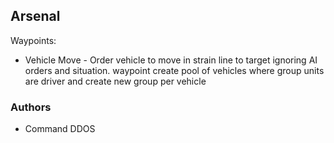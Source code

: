 ## Arsenal

Waypoints:
- Vehicle Move - Order vehicle to move in strain line to target ignoring AI orders and situation. waypoint create pool of vehicles where group units are driver and create new group per vehicle

### Authors

- Command DDOS
